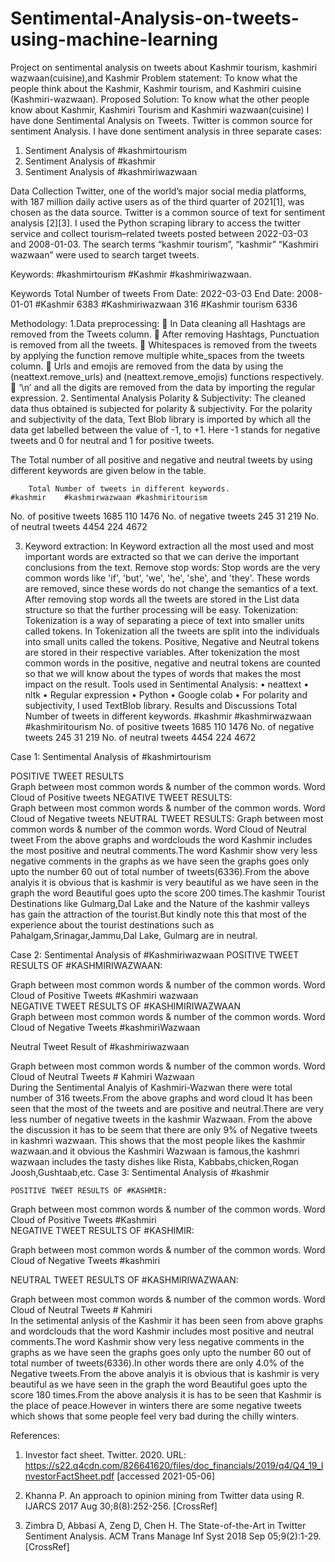 # Sentimental-Analysis-on-tweets-using-machine-learning
Project on sentimental analysis on tweets about Kashmir tourism, kashmiri wazwaan(cuisine),and Kashmir
Problem statement: To know what the people think about the Kashmir, Kashmir tourism, and
Kashmiri cuisine (Kashmiri-wazwaan). 
Proposed Solution: To know what the other people know about Kashmir, Kashmiri Tourism and Kashmiri wazwaan(cuisine) I have done Sentimental Analysis on Tweets. Twitter is common source for sentiment Analysis.
I have done sentiment analysis in three separate cases:
1.	Sentiment Analysis of #kashmirtourism
2.	Sentiment Analysis of #kashmir
3.  Sentiment Analysis of #kashmiriwazwaan

Data Collection
Twitter, one of the world’s major social media platforms, with 187 million daily active users as of the third quarter of 2021[1], was chosen as the data source. Twitter is a common source of text for sentiment analysis [2][3]. I used the Python scraping library to access the twitter service and collect tourism–related tweets posted between 2022-03-03 and 2008-01-03. The search terms “kashmir tourism”, “kashmir” “Kashmiri wazwaan” were used to search target tweets.

Keywords:  #kashmirtourism     #Kashmir     #kashmiriwazwaan.

Keywords	Total Number of tweets	From Date: 2022-03-03
End Date:   2008-01-01
#Kashmir 	 6383
#Kashmiriwazwaan 	 316
#Kashmir tourism 	6336

Methodology:
1.Data preprocessing: 
	In Data cleaning all Hashtags are removed from the Tweets column.
	After removing Hashtags, Punctuation is removed from all the tweets.
	Whitespaces is removed from the tweets by applying the function remove multiple white_spaces from the tweets column.
	Urls and emojis are removed from the data by using the (neattext.remove_urls)  and (neattext.remove_emojis) functions respectively.
	‘\\n’ and all the digits are removed from the data by importing the regular expression.
2.  Sentimental Analysis 
 Polarity & Subjectivity: The cleaned data thus obtained is subjected for polarity & subjectivity. For the polarity and subjectivity of the data, Text Blob library is imported by which all the data get labelled between the value of -1, to +1. Here -1 stands for negative tweets and 0 for neutral and 1 for positive tweets.

The Total number of all positive and negative and neutral tweets by using different          keywords are given below in the table.

        Total Number of tweets in different keywords.
	#kashmir	#kashmirwazwaan	#kashmiritourism
No. of positive tweets	1685	110	1476
No. of negative tweets	245	31	219
No. of neutral tweets	4454	224	4672


3. Keyword extraction: In Keyword extraction all the most used and most important words are extracted so that we can derive the important conclusions from the text.
    Remove stop words: Stop words are the very common words like 'if', 'but', 'we', 'he', 'she', and 'they'.        These words are removed, since these words do not change the semantics of a text. After removing stop words all the tweets are stored in the List data structure so that the further processing will be easy.
    Tokenization: Tokenization is a way of separating a piece of text into smaller units called tokens. In Tokenization all the tweets are split into the individuals into small units called the tokens. Positive, Negative and Neutral tokens are stored in their respective variables.
            After tokenization the most common words in the positive, negative and neutral tokens are counted so that we will know about the types of words that makes the most impact on the result.
Tools used in Sentimental Analysis:
•	neattext
•	nltk
•	Regular expression
•	Python 
•	Google colab
•	For polarity and subjectivity, I used TextBlob library.
Results and Discussions
Total Number of tweets in different keywords.
	#kashmir	#kashmirwazwaan	#kashmiritourism
No. of positive tweets	1685	110	1476
No. of negative tweets	245	31	219
No. of neutral tweets	4454	224	4672
 
Case 1: Sentimental Analysis of #kashmirtourism

POSITIVE TWEET RESULTS                                                     
Graph between most common words & number of the common words.                                  Word Cloud of Positive tweets
NEGATIVE TWEET RESULTS:    
          Graph between most common words & number of the common words.                               Word Cloud of Negative tweets
NEUTRAL TWEET RESULTS:
  Graph between most common words & number of the common words.                                       Word Cloud of Neutral tweet
From the above graphs and wordclouds the word Kashmir includes the most positive and neutral comments.The word Kashmir show very less negative comments in the graphs as we have seen the graphs goes only upto the number 60 out of total number of tweets(6336).From the above analyis it is obvious that is kashmir is very beautiful as we have seen in the graph the word Beautiful goes upto the score 200 times.The kashmir Tourist Destinations like Gulmarg,Dal Lake and the Nature of the kashmir valleys has gain the attraction of the tourist.But kindly note this that  most of the experience about the tourist destinations such as Pahalgam,Srinagar,Jammu,Dal Lake, Gulmarg are in neutral.

Case 2: Sentimental Analysis of #Kashmiriwazwaan
POSITIVE TWEET RESULTS OF #KASHMIRIWAZWAAN:
          
Graph between most common words & number of the common words.                              Word Cloud of Positive Tweets #Kashmiri wazwaan                         
NEGATIVE TWEET RESULTS OF #KASHIMIRIWAZWAAN             
    Graph between most common words & number of the common words.                           Word Cloud of Negative Tweets #kashmiriWazwaan 

 Neutral Tweet Result of  #kashmiriwazwaan
       
Graph between most common words & number of the common words.                     Word Cloud of Neutral Tweets # Kahmiri Wazwaan                 
During the Sentimental Analyis of Kashmiri-Wazwan there were total number of 316 tweets.From the above graphs and word cloud It has been seen that the most of the tweets and are positive and neutral.There are very less number of negative tweets in the kashmir Wazwaan. From the above the discussion it has to be seem that there are only 9% of Negative tweets in kashmri wazwaan. This shows that the most people likes the kashmir wazwaan.and it obvious the Kashmiri Wazwaan is famous,the kashmri wazwaan includes the tasty dishes like Rista, Kabbabs,chicken,Rogan Joosh,Gushtaab,etc.
Case 3: Sentimental Analysis of #kashmir

    POSITIVE TWEET RESULTS OF #KASHMIR:
          
Graph between most common words & number of the common words.                          Word Cloud of Positive Tweets #Kashmiri                         
NEGATIVE TWEET RESULTS OF #KASHIMIR:
        
Graph between most common words & number of the common words.                           Word Cloud of Negative Tweets #kashmiri 

NEUTRAL TWEET RESULTS OF #KASHMIRIWAZWAAN:
   
Graph between most common words & number of the common words.                        Word Cloud of Neutral Tweets # Kahmiri                 
In the setimental anlysis of the Kashmir it has been seen from above graphs and wordclouds that the word Kashmir includes most positive and neutral comments.The word Kashmir show very less negative comments in the graphs as we have seen the graphs goes only upto the number 60 out of total number of tweets(6336).In other words there are only 4.0% of the Negative tweets.From the above analyis it is obvious that is kashmir is very beautiful as we have seen in the graph the word Beautiful goes upto the score 180 times.From the above analysis it is has to be seen that Kashmir is the place of peace.However in winters there are some negative tweets which shows that some people feel very bad during the chilly winters.


References:
1.	Investor fact sheet. Twitter. 2020.   URL: https://s22.q4cdn.com/826641620/files/doc_financials/2019/q4/Q4_19_InvestorFactSheet.pdf [accessed 2021-05-06]
2.	 Khanna P. An approach to opinion mining from Twitter data using R. IJARCS 2017 Aug 30;8(8):252-256. [CrossRef]

3.	Zimbra D, Abbasi A, Zeng D, Chen H. The State-of-the-Art in Twitter Sentiment Analysis. ACM Trans Manage Inf Syst 2018 Sep 05;9(2):1-29. [CrossRef]


